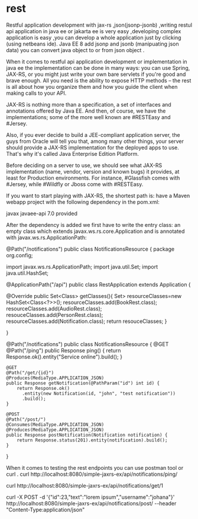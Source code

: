 # rest

Restful application development with jax-rs ,json(jsonp-jsonb) ,writing restul api application in java ee or jakarta ee is very easy ,developing complex application is easy ,you can develop a whole application just by clicking (using netbeans ide).
Java EE 8 add jsonp and jsonb (manipuating json data) you can convert java object to or from json object .

When it comes to restful api application development or implementation in java ee the implementation can be done in many ways: you can use Spring, JAX-RS, or you might just write your own bare servlets if you're good and brave enough. All you need is the ability to expose HTTP methods – the rest is all about how you organize them and how you guide the client when making calls to your API.

JAX-RS is nothing more than a specification, a set of interfaces and annotations offered by Java EE. And then, of course, we have the implementations; some of the more well known are #RESTEasy and #Jersey.

Also, if you ever decide to build a JEE-compliant application server, the guys from Oracle will tell you that, among many other things, your server should provide a JAX-RS implementation for the deployed apps to use. That's why it's called Java Enterprise Edition Platform.

Before deciding on a server to use, we should see what JAX-RS implementation (name, vendor, version and known bugs) it provides, at least for Production environments. For instance, #Glassfish comes with #Jersey, while #Wildfly or Jboss come with #RESTEasy.


If you want to start playing with JAX-RS, the shortest path is: have a Maven webapp project with the following dependency in the pom.xml:

<dependency>
    <groupId>javax</groupId>
    <artifactId>javaee-api</artifactId>
    <version>7.0</version>
    <scope>provided</scope>
</dependency>


After the dependency is added we first have to write the entry class: an empty class which extends javax.ws.rs.core.Application and is annotated with javax.ws.rs.ApplicationPath:

@Path("/notifications")
public class NotificationsResource {
   package org.config;

import javax.ws.rs.ApplicationPath;
import java.util.Set;
import java.util.HashSet;

@ApplicationPath("/api")
public class RestApplication extends Application {

@Override public Set<Class<?>> getClasses(){
Set<Class<?>> resourceClasses=new HashSet<Class<?>>();
  resourceClasses.add(BookRest.class);
  resourceClasses.add(AudioRest.class);
  resouceClasses.add(PersonRest.class);
  resourceClasses.add(Notification.class);
  return resouceClasses;
}

}

@Path("/notifications")
public class NotificationsResource {
    @GET
    @Path("/ping")
    public Response ping() {
        return Response.ok().entity("Service online").build();
    }
 
    @GET
    @Path("/get/{id}")
    @Produces(MediaType.APPLICATION_JSON)
    public Response getNotification(@PathParam("id") int id) {
        return Response.ok()
          .entity(new Notification(id, "john", "test notification"))
          .build();
    }
 
    @POST
    @Path("/post/")
    @Consumes(MediaType.APPLICATION_JSON)
    @Produces(MediaType.APPLICATION_JSON)
    public Response postNotification(Notification notification) {
        return Response.status(201).entity(notification).build();
    }
}



When it comes to testing the  rest endpoints you can use postman  tool or curl .
curl http://localhost:8080/simple-jaxrs-ex/api/notifications/ping/
 
curl http://localhost:8080/simple-jaxrs-ex/api/notifications/get/1
 
curl -X POST -d '{"id":23,"text":"lorem ipsum","username":"johana"}'
http://localhost:8080/simple-jaxrs-ex/api/notifications/post/ --header "Content-Type:application/json"

